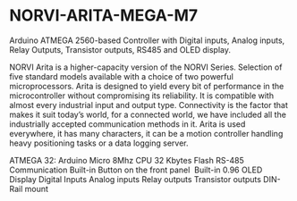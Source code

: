 # NORVI-ARITA-MEGA-M7
Arduino ATMEGA 2560-based Controller with Digital inputs, Analog inputs, Relay Outputs, Transistor outputs, RS485 and OLED display.

NORVI Arita is a higher-capacity version of the NORVI Series. Selection of five standard models available with a choice of two powerful microprocessors. 
Arita is designed to yield every bit of performance in the microcontroller without compromising its reliability. 
It is compatible with almost every industrial input and output type. 
Connectivity is the factor that makes it suit today’s world, for a connected world, we have included all the industrially accepted communication methods in it. 
Arita is used everywhere, it has many characters, it can be a motion controller handling heavy positioning tasks or a data logging server.

ATMEGA 32:  Arduino Micro
            8Mhz CPU
            32 Kbytes Flash
RS-485 Communication
Built-in Button on the front panel 
Built-in 0.96 OLED Display
Digital Inputs
Analog inputs
Relay outputs
Transistor outputs
DIN-Rail mount

